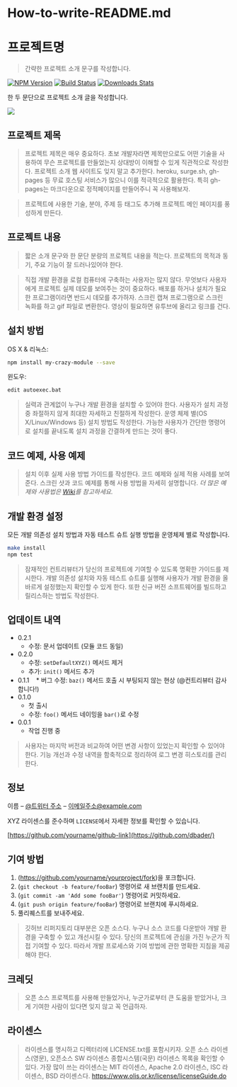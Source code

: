 # How-to-write-README.md

# 프로젝트명
> 간략한 프로젝트 소개 문구를 작성합니다.

[![NPM Version][npm-image]][npm-url]
[![Build Status][travis-image]][travis-url]
[![Downloads Stats][npm-downloads]][npm-url]

한 두 문단으로 프로젝트 소개 글을 작성합니다.

![](../header.png)

## 프로젝트 제목

> 프로젝트 제목은 매우 중요하다. 초보 개발자라면 제목만으로도 어떤 기술을 사용하여 무슨 프로젝트를 만들었는지 상대방이 이해할 수 있게 직관적으로 작성한다.
프로젝트 소개 웹 사이트도 잊지 말고 추가한다. heroku, surge.sh, gh-pages 등 무료 호스팅 서비스가 많으니 이를 적극적으로 활용한다. 특히 gh-pages는 마크다운으로 정적페이지를 만들어주니 꼭 사용해보자.

> 프로젝트에 사용한 기술, 분야, 주제 등 태그도 추가해 프로젝트 메인 페이지를 풍성하게 만든다.

## 프로젝트 내용
> 짧은 소개 문구와 한 문단 분량의 프로젝트 내용을 적는다. 프로젝트의 목적과 동기, 주요 기능이 잘 드러나있어야 한다.

> 직접 개발 환경을 로컬 컴퓨터에 구축하는 사용자는 많지 않다. 무엇보다 사용자에게 프로젝트 실제 데모를 보여주는 것이 중요하다. 배포를 하거나 설치가 필요한 프로그램이라면 반드시 데모를 추가하자. 스크린 캡쳐 프로그램으로 스크린 녹화를 하고 gif 파일로 변환한다. 영상이 필요하면 유투브에 올리고 링크를 건다.

## 설치 방법

OS X & 리눅스:

```sh
npm install my-crazy-module --save
```

윈도우:

```sh
edit autoexec.bat
```
> 실력과 관계없이 누구나 개발 환경을 설치할 수 있어야 한다. 사용자가 설치 과정 중 좌절하지 않게 최대한 자세하고 친절하게 작성한다. 운영 체제 별(OS X/Linux/Windows 등) 설치 방법도 작성한다. 가능한 사용자가 간단한 명령어로 설치를 끝내도록 설치 과정을 간결하게 만드는 것이 좋다.

## 코드 예제, 사용 예제

> 설치 이후 실제 사용 방법 가이드를 작성한다. 코드 예제와 실제 적용 사례를 보여준다.
스크린 샷과 코드 예제를 통해 사용 방법을 자세히 설명합니다.
_더 많은 예제와 사용법은 [Wiki][wiki]를 참고하세요._

## 개발 환경 설정

모든 개발 의존성 설치 방법과 자동 테스트 슈트 실행 방법을 운영체제 별로 작성합니다.

```sh
make install
npm test
```

>잠재적인 컨트리뷰터가 당신의 프로젝트에 기여할 수 있도록 명확한 가이드를 제시한다. 개발 의존성 설치와 자동 테스트 슈트를 실행해 사용자가 개발 환경을 올바르게 설정했는지 확인할 수 있게 한다. 또한 신규 버전 소프트웨어를 빌드하고 릴리스하는 방법도 작성한다.

## 업데이트 내역

* 0.2.1
    * 수정: 문서 업데이트 (모듈 코드 동일)
* 0.2.0
    * 수정: `setDefaultXYZ()` 메서드 제거
    * 추가: `init()` 메서드 추가
* 0.1.1
    * 버그 수정: `baz()` 메서드 호출 시 부팅되지 않는 현상 (@컨트리뷰터 감사합니다!)
* 0.1.0
    * 첫 출시
    * 수정: `foo()` 메서드 네이밍을 `bar()`로 수정
* 0.0.1
    * 작업 진행 중
    
>사용자는 마지막 버전과 비교하여 어떤 변경 사항이 있었는지 확인할 수 있어야 한다. 기능 개선과 수정 내역을 함축적으로 정리하여 로그 변경 히스토리를 관리한다.

## 정보

이름 – [@트위터 주소](https://twitter.com/dbader_org) – 이메일주소@example.com

XYZ 라이센스를 준수하며 ``LICENSE``에서 자세한 정보를 확인할 수 있습니다.

[https://github.com/yourname/github-link](https://github.com/dbader/)

## 기여 방법

1. (<https://github.com/yourname/yourproject/fork>)을 포크합니다.
2. (`git checkout -b feature/fooBar`) 명령어로 새 브랜치를 만드세요.
3. (`git commit -am 'Add some fooBar'`) 명령어로 커밋하세요.
4. (`git push origin feature/fooBar`) 명령어로 브랜치에 푸시하세요. 
5. 풀리퀘스트를 보내주세요.

> 깃허브 리퍼지토리 대부분은 오픈 소스다. 누구나 소스 코드를 다운받아 개발 환경을 구축할 수 있고 개선시킬 수 있다. 당신의 프로젝트에 관심을 가진 누군가 직접 기여할 수 있다. 따라서 개발 프로세스와 기여 방법에 관한 명확한 지침을 제공해야 한다.

## 크레딧 
> 오픈 소스 프로젝트를 사용해 만들었거나, 누군가로부터 큰 도움을 받았거나, 크게 기여한 사람이 있다면 잊지 않고 꼭 언급하자.

## 라이센스
> 라이센스를 명시하고 디렉터리에 LICENSE.txt를 포함시키자.  오픈 소스 라이센스(영문), 오픈소스 SW 라이센스 종합시스템(국문) 라이센스 목록을 확인할 수 있다. 가장 많이 쓰는 라이센스는 MIT 라이센스, Apache 2.0 라이센스, ISC 라이센스, BSD 라이센스다.
<https://www.olis.or.kr/license/licenseGuide.do>

<!-- Markdown link & img dfn's -->
[npm-image]: https://img.shields.io/npm/v/datadog-metrics.svg?style=flat-square
[npm-url]: https://npmjs.org/package/datadog-metrics
[npm-downloads]: https://img.shields.io/npm/dm/datadog-metrics.svg?style=flat-square
[travis-image]: https://img.shields.io/travis/dbader/node-datadog-metrics/master.svg?style=flat-square
[travis-url]: https://travis-ci.org/dbader/node-datadog-metrics
[wiki]: https://github.com/yourname/yourproject/wiki


